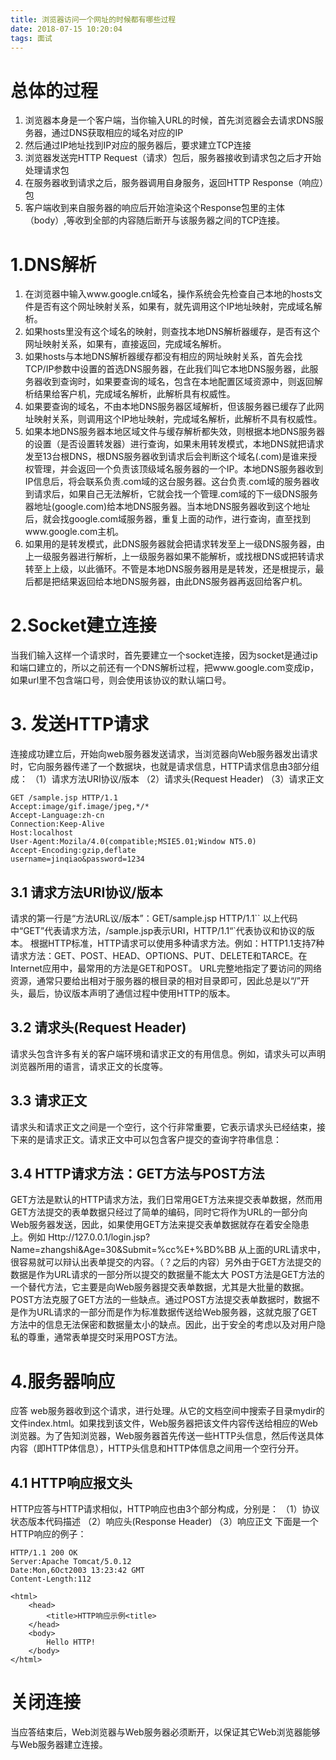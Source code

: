 ```yaml
---
title: 浏览器访问一个网址的时候都有哪些过程
date: 2018-07-15 10:20:04
tags: 面试
---
```

# 总体的过程
1. 浏览器本身是一个客户端，当你输入URL的时候，首先浏览器会去请求DNS服务器，通过DNS获取相应的域名对应的IP 
2. 然后通过IP地址找到IP对应的服务器后，要求建立TCP连接 
3. 浏览器发送完HTTP Request（请求）包后，服务器接收到请求包之后才开始处理请求包 
4. 在服务器收到请求之后，服务器调用自身服务，返回HTTP Response（响应）包 
5. 客户端收到来自服务器的响应后开始渲染这个Response包里的主体（body）,等收到全部的内容随后断开与该服务器之间的TCP连接。 

# 1.DNS解析
1. 在浏览器中输入www.google.cn域名，操作系统会先检查自己本地的hosts文件是否有这个网址映射关系，如果有，就先调用这个IP地址映射，完成域名解析。 
2. 如果hosts里没有这个域名的映射，则查找本地DNS解析器缓存，是否有这个网址映射关系，如果有，直接返回，完成域名解析。 
3. 如果hosts与本地DNS解析器缓存都没有相应的网址映射关系，首先会找TCP/IP参数中设置的首选DNS服务器，在此我们叫它本地DNS服务器，此服务器收到查询时，如果要查询的域名，包含在本地配置区域资源中，则返回解析结果给客户机，完成域名解析，此解析具有权威性。 
4. 如果要查询的域名，不由本地DNS服务器区域解析，但该服务器已缓存了此网址映射关系，则调用这个IP地址映射，完成域名解析，此解析不具有权威性。 
5. 如果本地DNS服务器本地区域文件与缓存解析都失效，则根据本地DNS服务器的设置（是否设置转发器）进行查询，如果未用转发模式，本地DNS就把请求发至13台根DNS，根DNS服务器收到请求后会判断这个域名(.com)是谁来授权管理，并会返回一个负责该顶级域名服务器的一个IP。本地DNS服务器收到IP信息后，将会联系负责.com域的这台服务器。这台负责.com域的服务器收到请求后，如果自己无法解析，它就会找一个管理.com域的下一级DNS服务器地址(google.com)给本地DNS服务器。当本地DNS服务器收到这个地址后，就会找google.com域服务器，重复上面的动作，进行查询，直至找到www.google.com主机。 
6. 如果用的是转发模式，此DNS服务器就会把请求转发至上一级DNS服务器，由上一级服务器进行解析，上一级服务器如果不能解析，或找根DNS或把转请求转至上上级，以此循环。不管是本地DNS服务器用是是转发，还是根提示，最后都是把结果返回给本地DNS服务器，由此DNS服务器再返回给客户机。
# 2.Socket建立连接
当我们输入这样一个请求时，首先要建立一个socket连接，因为socket是通过ip和端口建立的，所以之前还有一个DNS解析过程，把www.google.com变成ip，如果url里不包含端口号，则会使用该协议的默认端口号。
# 3. 发送HTTP请求
连接成功建立后，开始向web服务器发送请求，当浏览器向Web服务器发出请求时，它向服务器传递了一个数据块，也就是请求信息，HTTP请求信息由3部分组成：
（1）请求方法URI协议/版本
（2）请求头(Request Header)
（3）请求正文 
```
GET /sample.jsp HTTP/1.1
Accept:image/gif.image/jpeg,*/*
Accept-Language:zh-cn
Connection:Keep-Alive
Host:localhost
User-Agent:Mozila/4.0(compatible;MSIE5.01;Window NT5.0)
Accept-Encoding:gzip,deflate 
username=jinqiao&password=1234
```
##  3.1 请求方法URI协议/版本
请求的第一行是“方法URL议/版本”：GET/sample.jsp HTTP/1.1``
以上代码中“GET”代表请求方法，/sample.jsp表示URI，HTTP/1.1“`代表协议和协议的版本。
根据HTTP标准，HTTP请求可以使用多种请求方法。例如：HTTP1.1支持7种请求方法：GET、POST、HEAD、OPTIONS、PUT、DELETE和TARCE。在Internet应用中，最常用的方法是GET和POST。
URL完整地指定了要访问的网络资源，通常只要给出相对于服务器的根目录的相对目录即可，因此总是以“/”开头，最后，协议版本声明了通信过程中使用HTTP的版本。
##  3.2 请求头(Request Header) 
请求头包含许多有关的客户端环境和请求正文的有用信息。例如，请求头可以声明浏览器所用的语言，请求正文的长度等。
## 3.3 请求正文
请求头和请求正文之间是一个空行，这个行非常重要，它表示请求头已经结束，接下来的是请求正文。请求正文中可以包含客户提交的查询字符串信息：
## 3.4 HTTP请求方法：GET方法与POST方法
GET方法是默认的HTTP请求方法，我们日常用GET方法来提交表单数据，然而用GET方法提交的表单数据只经过了简单的编码，同时它将作为URL的一部分向Web服务器发送，因此，如果使用GET方法来提交表单数据就存在着安全隐患上。例如
Http://127.0.0.1/login.jsp?Name=zhangshi&Age=30&Submit=%cc%E+%BD%BB
从上面的URL请求中，很容易就可以辩认出表单提交的内容。（？之后的内容）另外由于GET方法提交的数据是作为URL请求的一部分所以提交的数据量不能太大
POST方法是GET方法的一个替代方法，它主要是向Web服务器提交表单数据，尤其是大批量的数据。POST方法克服了GET方法的一些缺点。通过POST方法提交表单数据时，数据不是作为URL请求的一部分而是作为标准数据传送给Web服务器，这就克服了GET方法中的信息无法保密和数据量太小的缺点。因此，出于安全的考虑以及对用户隐私的尊重，通常表单提交时采用POST方法。
# 4.服务器响应
应答 web服务器收到这个请求，进行处理。从它的文档空间中搜索子目录mydir的文件index.html。如果找到该文件，Web服务器把该文件内容传送给相应的Web浏览器。为了告知浏览器，Web服务器首先传送一些HTTP头信息，然后传送具体内容（即HTTP体信息），HTTP头信息和HTTP体信息之间用一个空行分开。
## 4.1 HTTP响应报文头
HTTP应答与HTTP请求相似，HTTP响应也由3个部分构成，分别是：
（1）协议状态版本代码描述
（2）响应头(Response Header)
（3）响应正文
下面是一个HTTP响应的例子：
```
HTTP/1.1 200 OK
Server:Apache Tomcat/5.0.12
Date:Mon,6Oct2003 13:23:42 GMT
Content-Length:112

<html>
    <head>
        <title>HTTP响应示例<title>
    </head>
    <body>
        Hello HTTP!
    </body>
</html>
```
# 关闭连接
当应答结束后，Web浏览器与Web服务器必须断开，以保证其它Web浏览器能够与Web服务器建立连接。













